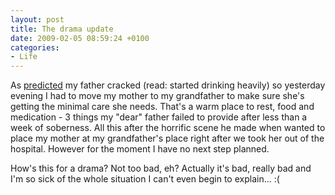 ```yaml
---
layout: post
title: The drama update
date: 2009-02-05 08:59:24 +0100
categories:
- Life
---
```

As <a href="http://www.rusiczki.net/blog/archives/2009/01/26/a_bitter_update">predicted</a> my father cracked (read: started drinking heavily) so yesterday evening I had to move my mother to my grandfather to make sure she's getting the minimal care she needs. That's a warm place to rest, food and medication - 3 things my "dear" father failed to provide after less than a week of soberness. All this after the horrific scene he made when wanted to place my mother at my grandfather's place right after we took her out of the hospital. However for the moment I have no next step planned.

How's this for a drama? Not too bad, eh? Actually it's bad, really bad and I'm so sick of the whole situation I can't even begin to explain... :(

